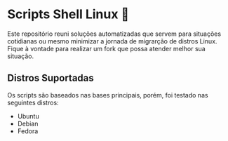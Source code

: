# Scripts Shell Linux 🐧
Este repositório reuni soluções automatizadas que servem para situações cotidianas ou mesmo minimizar a jornada de migrarção de distros Linux. Fique à vontade para realizar um fork que possa atender melhor sua situação.

## Distros Suportadas
Os scripts são baseados nas bases principais, porém, foi testado nas seguintes distros:

- Ubuntu
- Debian
- Fedora